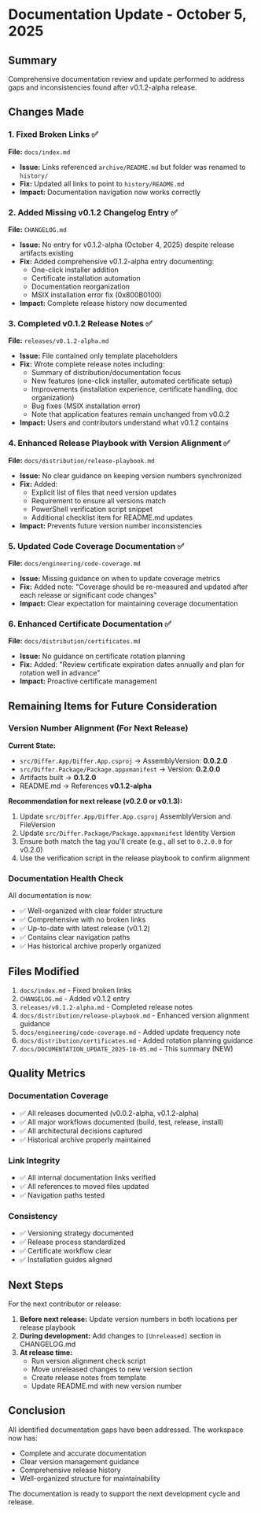 # Documentation Update - October 5, 2025

## Summary

Comprehensive documentation review and update performed to address gaps and inconsistencies found after v0.1.2-alpha release.

## Changes Made

### 1. Fixed Broken Links ✅
**File:** `docs/index.md`
- **Issue:** Links referenced `archive/README.md` but folder was renamed to `history/`
- **Fix:** Updated all links to point to `history/README.md`
- **Impact:** Documentation navigation now works correctly

### 2. Added Missing v0.1.2 Changelog Entry ✅
**File:** `CHANGELOG.md`
- **Issue:** No entry for v0.1.2-alpha (October 4, 2025) despite release artifacts existing
- **Fix:** Added comprehensive v0.1.2-alpha entry documenting:
  - One-click installer addition
  - Certificate installation automation
  - Documentation reorganization
  - MSIX installation error fix (0x800B0100)
- **Impact:** Complete release history now documented

### 3. Completed v0.1.2 Release Notes ✅
**File:** `releases/v0.1.2-alpha.md`
- **Issue:** File contained only template placeholders
- **Fix:** Wrote complete release notes including:
  - Summary of distribution/documentation focus
  - New features (one-click installer, automated certificate setup)
  - Improvements (installation experience, certificate handling, doc organization)
  - Bug fixes (MSIX installation error)
  - Note that application features remain unchanged from v0.0.2
- **Impact:** Users and contributors understand what v0.1.2 contains

### 4. Enhanced Release Playbook with Version Alignment ✅
**File:** `docs/distribution/release-playbook.md`
- **Issue:** No clear guidance on keeping version numbers synchronized
- **Fix:** Added:
  - Explicit list of files that need version updates
  - Requirement to ensure all versions match
  - PowerShell verification script snippet
  - Additional checklist item for README.md updates
- **Impact:** Prevents future version number inconsistencies

### 5. Updated Code Coverage Documentation ✅
**File:** `docs/engineering/code-coverage.md`
- **Issue:** Missing guidance on when to update coverage metrics
- **Fix:** Added note: "Coverage should be re-measured and updated after each release or significant code changes"
- **Impact:** Clear expectation for maintaining coverage documentation

### 6. Enhanced Certificate Documentation ✅
**File:** `docs/distribution/certificates.md`
- **Issue:** No guidance on certificate rotation planning
- **Fix:** Added: "Review certificate expiration dates annually and plan for rotation well in advance"
- **Impact:** Proactive certificate management

## Remaining Items for Future Consideration

### Version Number Alignment (For Next Release)
**Current State:**
- `src/Differ.App/Differ.App.csproj` → AssemblyVersion: **0.0.2.0**
- `src/Differ.Package/Package.appxmanifest` → Version: **0.2.0.0**
- Artifacts built → **0.1.2.0**
- README.md → References **v0.1.2-alpha**

**Recommendation for next release (v0.2.0 or v0.1.3):**
1. Update `src/Differ.App/Differ.App.csproj` AssemblyVersion and FileVersion
2. Update `src/Differ.Package/Package.appxmanifest` Identity Version
3. Ensure both match the tag you'll create (e.g., all set to `0.2.0.0` for v0.2.0)
4. Use the verification script in the release playbook to confirm alignment

### Documentation Health Check
All documentation is now:
- ✅ Well-organized with clear folder structure
- ✅ Comprehensive with no broken links
- ✅ Up-to-date with latest release (v0.1.2)
- ✅ Contains clear navigation paths
- ✅ Has historical archive properly organized

## Files Modified

1. `docs/index.md` - Fixed broken links
2. `CHANGELOG.md` - Added v0.1.2 entry
3. `releases/v0.1.2-alpha.md` - Completed release notes
4. `docs/distribution/release-playbook.md` - Enhanced version alignment guidance
5. `docs/engineering/code-coverage.md` - Added update frequency note
6. `docs/distribution/certificates.md` - Added rotation planning guidance
7. `docs/DOCUMENTATION_UPDATE_2025-10-05.md` - This summary (NEW)

## Quality Metrics

### Documentation Coverage
- ✅ All releases documented (v0.0.2-alpha, v0.1.2-alpha)
- ✅ All major workflows documented (build, test, release, install)
- ✅ All architectural decisions captured
- ✅ Historical archive properly maintained

### Link Integrity
- ✅ All internal documentation links verified
- ✅ All references to moved files updated
- ✅ Navigation paths tested

### Consistency
- ✅ Versioning strategy documented
- ✅ Release process standardized
- ✅ Certificate workflow clear
- ✅ Installation guides aligned

## Next Steps

For the next contributor or release:

1. **Before next release:** Update version numbers in both locations per release playbook
2. **During development:** Add changes to `[Unreleased]` section in CHANGELOG.md
3. **At release time:** 
   - Run version alignment check script
   - Move unreleased changes to new version section
   - Create release notes from template
   - Update README.md with new version number

## Conclusion

All identified documentation gaps have been addressed. The workspace now has:
- Complete and accurate documentation
- Clear version management guidance
- Comprehensive release history
- Well-organized structure for maintainability

The documentation is ready to support the next development cycle and release.
